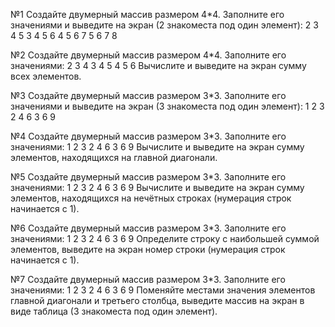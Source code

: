 №1
Создайте двумерный массив размером 4*4. Заполните его значениями и выведите на экран (2 знакоместа под один элемент):
2 3 4 5
3 4 5 6
4 5 6 7
5 6 7 8

№2
Создайте двумерный массив размером 4*4. Заполните его значениями:
2 3 4
3 4 5
4 5 6
Вычислите и выведите на экран сумму всех элементов.

№3
Создайте двумерный массив размером 3*3. Заполните его значениями и
выведите на экран (3 знакоместа под один элемент):
1 2 3
2 4 6
3 6 9

№4
Создайте двумерный массив размером 3*3. Заполните его значениями:
1 2 3
2 4 6
3 6 9
Вычислите и выведите на экран сумму элементов, находящихся на главной диагонали.

№5
Создайте двумерный массив размером 3*3. Заполните его значениями:
1 2 3
2 4 6
3 6 9
Вычислите и выведите на экран сумму элементов, находящихся на нечётных строках (нумерация строк начинается с 1).

№6
Создайте двумерный массив размером 3*3. Заполните его значениями:
1 2 3
2 4 6
3 6 9
Определите строку с наибольшей суммой элементов, выведите на экран номер строки (нумерация строк начинается с 1).

№7
Создайте двумерный массив размером 3*3. Заполните его значениями:
1 2 3
2 4 6
3 6 9
Поменяйте местами значения элементов главной диагонали и третьего столбца, выведите массив на экран в виде таблица (3 знакоместа под один элемент).

